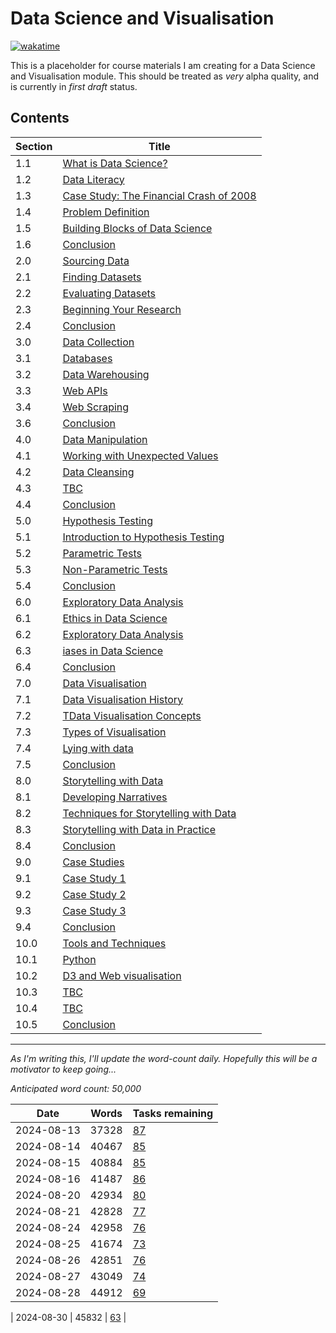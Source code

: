 # Data Science and Visualisation

[![wakatime](https://wakatime.com/badge/user/36bf122f-6a28-4b99-a221-4ae75be36620/project/353964d7-5f86-4ffe-8908-5c86f796865c.svg)](https://wakatime.com/badge/user/36bf122f-6a28-4b99-a221-4ae75be36620/project/353964d7-5f86-4ffe-8908-5c86f796865c)

This is a placeholder for course materials I am creating for a Data Science and
Visualisation module. This should be treated as _very_ alpha quality, and is
currently in _first draft_ status.

## Contents

| Section | Title                                                |
| ------- | ---------------------------------------------------- |
| 1.1     | [What is Data Science?](01/1.1.md)                   |
| 1.2     | [Data Literacy](01/1.2.md)                           |
| 1.3     | [Case Study: The Financial Crash of 2008](01/1.3.md) |
| 1.4     | [Problem Definition](01/1.4.md)                      |
| 1.5     | [Building Blocks of Data Science](01/1.5.md)         |
| 1.6     | [Conclusion](01/1.6.md)                              |
| 2.0     | [Sourcing Data](02/2.0.md)                           |
| 2.1     | [Finding Datasets](02/2.1.md)                        |
| 2.2     | [Evaluating Datasets](02/2.2.md)                     |
| 2.3     | [Beginning Your Research](02/2.3.md)                 |
| 2.4     | [Conclusion](02/2.4.md)                              |
| 3.0     | [Data Collection](03/3.0.md)                         |
| 3.1     | [Databases](03/3.1.md)                               |
| 3.2     | [Data Warehousing](03/3.2.md)                        |
| 3.3     | [Web APIs](03/3.3.md)                                |
| 3.4     | [Web Scraping](03/3.4.md)                            |
| 3.6     | [Conclusion](03/3.6.md)                              |
| 4.0     | [Data Manipulation](04/4.0.md)                       |
| 4.1     | [Working with Unexpected Values](04/4.1.md)          |
| 4.2     | [Data Cleansing](04/4.2.md)                          |
| 4.3     | [TBC](04/4.3.md)                                     |
| 4.4     | [Conclusion](04/4.4.md)                              |
| 5.0     | [Hypothesis Testing](05/5.0.md)                      |
| 5.1     | [Introduction to Hypothesis Testing](05/5.1.md)      |
| 5.2     | [Parametric Tests](05/5.2.md)                        |
| 5.3     | [Non-Parametric Tests](05/5.3.md)                    |
| 5.4     | [Conclusion](05/5.4.md)                              |
| 6.0     | [Exploratory Data Analysis](06/6.0.md)               |
| 6.1     | [Ethics in Data Science](06/6.1.md)                  |
| 6.2     | [ Exploratory Data Analysis](06/6.2.md)              |
| 6.3     | [ iases in Data Science](06/6.3.md)                  |
| 6.4     | [ Conclusion](06/6.4.md)                             |
| 7.0     | [Data Visualisation](07/7.0.md)                      |
| 7.1     | [Data Visualisation History](07/7.1.md)              |
| 7.2     | [TData Visualisation Concepts](07/7.2.md)            |
| 7.3     | [Types of Visualisation](07/7.3.md)                  |
| 7.4     | [Lying with data](07/7.4.md)                         |
| 7.5     | [Conclusion](07/7.5.md)                              |
| 8.0     | [Storytelling with Data](08/8.0.md)                  |
| 8.1     | [Developing Narratives](08/8.1.md)                   |
| 8.2     | [Techniques for Storytelling with Data](08/8.2.md)   |
| 8.3     | [Storytelling with Data in Practice](08/8.3.md)      |
| 8.4     | [Conclusion](08/8.4.md)                              |
| 9.0     | [Case Studies](09/9.0.md)                            |
| 9.1     | [Case Study 1](09/9.1.md)                            |
| 9.2     | [Case Study 2](09/9.2.md)                            |
| 9.3     | [Case Study 3](09/9.3.md)                            |
| 9.4     | [Conclusion](09/9.4.md)                              |
| 10.0    | [Tools and Techniques](10/10.0.md)                   |
| 10.1    | [Python](10/10.1.md)                                 |
| 10.2    | [D3 and Web visualisation](10/10.2.md)               |
| 10.3    | [TBC](10/10.3.md)                                    |
| 10.4    | [TBC](10/10.4.md)                                    |
| 10.5    | [Conclusion](10/10.5.md)                             |

---

_As I'm writing this, I'll update the word-count daily. Hopefully this will be a
motivator to keep going..._

_Anticipated word count: 50,000_

| Date       | Words | Tasks remaining |
| ---------- | ----- | --------------- |
| 2024-08-13 | 37328 | [87](TODOS.md)  |
| 2024-08-14 | 40467 | [85](TODOS.md)  |
| 2024-08-15 | 40884 | [85](TODOS.md)  |
| 2024-08-16 | 41487 | [86](TODOS.md)  |
| 2024-08-20 | 42934 | [80](TODOS.md)  |
| 2024-08-21 | 42828 | [77](TODOS.md)  |
| 2024-08-24 | 42958 | [76](TODOS.md)  |
| 2024-08-25 | 41674 | [73](TODOS.md)  |
| 2024-08-26 | 42851 | [76](TODOS.md)  |
| 2024-08-27 | 43049 | [74](TODOS.md)  |
| 2024-08-28 | 44912 | [69](TODOS.md)  |

| 2024-08-30 | 45832 | [63](TODOS.md) |
